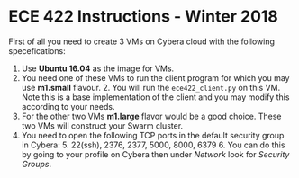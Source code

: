 ECE 422 Instructions - Winter 2018
================
First of all you need to create 3 VMs on Cybera cloud with the following specefications:
1. Use **Ubuntu 16.04** as the image for VMs.
2. You need one of these VMs to run the client program for which you may use **m1.small** flavour.
    2. You will run the  `ece422_client.py`  on this VM. Note this is a base implementation of the client and you may
    modify this according to your needs.
3. For the other two VMs **m1.large** flavor would be a good choice. These two VMs will construct your Swarm cluster.
4. You need to open the following TCP ports in the default security group in Cybera:
    5. 22(ssh), 2376, 2377, 5000, 8000, 6379
    6. You can do this by going to your profile on Cybera then under *Network* look for *Security Groups*.